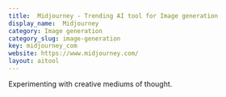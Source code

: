 ```yaml
---
title:  Midjourney - Trending AI tool for Image generation
display_name:  Midjourney
category: Image generation
category_slug: image-generation
key: midjourney_com
website: https://www.midjourney.com/
layout: aitool
---
```


Experimenting with creative mediums of thought.
